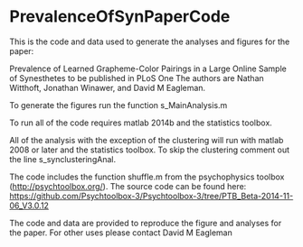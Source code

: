# PrevalenceOfSynPaperCode
This is the code and data used to generate the analyses and figures for the paper:

Prevalence of Learned Grapheme-Color Pairings in a Large Online Sample of Synesthetes
to be published in PLoS One
The authors are Nathan Witthoft, Jonathan Winawer, and David M Eagleman.

To generate the figures run the function s_MainAnalysis.m

To run all of the code requires matlab 2014b and the statistics toolbox. 

All of the analysis with the exception of the clustering will run with matlab 2008 or later and the statistics toolbox.  To skip the clustering comment out the line s_synclusteringAnal.

The code includes the function shuffle.m from the psychophysics toolbox (http://psychtoolbox.org/).   The source code can be found here:
https://github.com/Psychtoolbox-3/Psychtoolbox-3/tree/PTB_Beta-2014-11-06_V3.0.12

The code and data are provided to reproduce the figure and analyses for the paper.  For other uses please contact David M Eagleman





